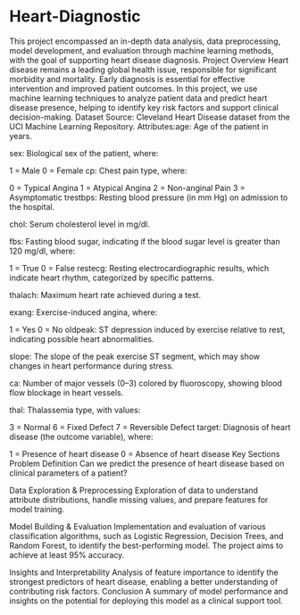 # Heart-Diagnostic
This project encompassed an in-depth data analysis, data preprocessing, model development, and evaluation through machine learning methods, with the goal of supporting heart disease diagnosis.
Project Overview
Heart disease remains a leading global health issue, responsible for significant morbidity and mortality. Early diagnosis is essential for effective intervention and improved patient outcomes. In this project, we use machine learning techniques to analyze patient data and predict heart disease presence, helping to identify key risk factors and support clinical decision-making.
Dataset
Source: Cleveland Heart Disease dataset from the UCI Machine Learning Repository.
Attributes:age: Age of the patient in years.

sex: Biological sex of the patient, where:

1 = Male
0 = Female
cp: Chest pain type, where:

0 = Typical Angina
1 = Atypical Angina
2 = Non-anginal Pain
3 = Asymptomatic
trestbps: Resting blood pressure (in mm Hg) on admission to the hospital.

chol: Serum cholesterol level in mg/dl.

fbs: Fasting blood sugar, indicating if the blood sugar level is greater than 120 mg/dl, where:

1 = True
0 = False
restecg: Resting electrocardiographic results, which indicate heart rhythm, categorized by specific patterns.

thalach: Maximum heart rate achieved during a test.

exang: Exercise-induced angina, where:

1 = Yes
0 = No
oldpeak: ST depression induced by exercise relative to rest, indicating possible heart abnormalities.

slope: The slope of the peak exercise ST segment, which may show changes in heart performance during stress.

ca: Number of major vessels (0–3) colored by fluoroscopy, showing blood flow blockage in heart vessels.

thal: Thalassemia type, with values:

3 = Normal
6 = Fixed Defect
7 = Reversible Defect
target: Diagnosis of heart disease (the outcome variable), where:

1 = Presence of heart disease
0 = Absence of heart disease
Key Sections
Problem Definition
Can we predict the presence of heart disease based on clinical parameters of a patient?

Data Exploration & Preprocessing
Exploration of data to understand attribute distributions, handle missing values, and prepare features for model training.

Model Building & Evaluation
Implementation and evaluation of various classification algorithms, such as Logistic Regression, Decision Trees, and Random Forest, to identify the best-performing model. The project aims to achieve at least 95% accuracy.

Insights and Interpretability
Analysis of feature importance to identify the strongest predictors of heart disease, enabling a better understanding of contributing risk factors.
Conclusion
A summary of model performance and insights on the potential for deploying this model as a clinical support tool.
